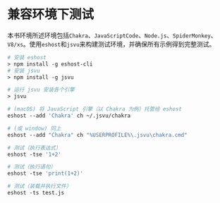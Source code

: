 # 兼容环境下测试

本书环境所述环境包括`Chakra`、`JavaScriptCode`、`Node.js`、`SpiderMonkey`、`V8/xs`。使用`eshost`和`jsvu`来构建测试环境，并确保所有示例得到完整测试。

~~~makefile
# 安装 eshost
> npm install -g eshost-cli
# 安装 jsvu
> npm install -g jsvu

# 运行 jsvu 安装各个引擎
> jsvu

# (macOS) 将 JavaScript 引擎（以 Chakra 为例）托管给 eshost
eshost --add 'Chakra' ch ~/.jsvu/chakra

# (或 window) 同上
eshost --add "Chakra" ch "%USERPROFILE%\.jsvu\chakra.cmd"

# 测试（执行表达式）
eshost -tse '1+2'

# 测试（执行语句）
eshost -tse 'print(1+2)'

# 测试（装载并执行文件）
eshost -ts test.js
~~~



